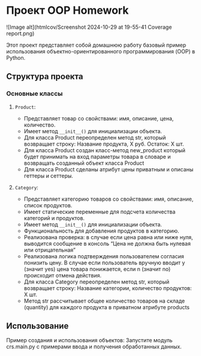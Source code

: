 # Проект OOP Homework
![Image alt](htmlcov/Screenshot 2024-10-29 at 19-55-41 Coverage report.png)

Этот проект представляет собой домашнюю работу базовый пример использования объектно-ориентированного программирования (OOP) в Python.

## Структура проекта

### Основные классы

1. `Product`:
   - Представляет товар со свойствами: имя, описание, цена, количество.
   - Имеет метод `__init__()` для инициализации объекта.
   - Для класса Product переопределен метод str, который возвращает строку: Название продукта, X руб. Остаток: X шт.
   - Для класса Product создан класс-метод new_product который 
   будет принимать на вход параметры товара в словаре и возвращать созданный объект класса Product
   - Для класса Product сделаны атрибут цены приватным и описаны геттеры и сеттеры.

2. `Category`:
   - Представляет категорию товаров со свойствами: имя, описание, список продуктов.
   - Имеет статические переменные для подсчета количества категорий и продуктов.
   - Имеет метод `__init__()` для инициализации объекта.
   - Функциональность для добавления продуктов в категорию.
   - Реализована проверка: в случае если цена равна или ниже нуля, выводится сообщение в консоль “Цена не должна быть нулевая или отрицательная” 
   - Реализована логика подтверждения пользователем согласия понизить цену. В случае если пользователь вручную вводит y (значит yes) цена товара понижается, если n (значит no) происходит отмена действия. 
   - Для класса Category переопределен метод str, который возвращает строку: Название категории, количество продуктов: X шт. 
   - Метод str рассчитывает общее количество товаров на складе (quantity) для каждого продукта в приватном атрибуте products

## Использование

Пример создания и использования объектов:
Запустите модуль crs.main.py с примерами ввода и получения обработанных данных.
